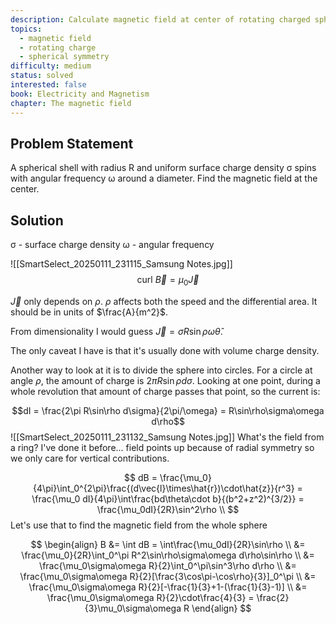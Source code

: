 ```yaml
---
description: Calculate magnetic field at center of rotating charged spherical shell
topics:
  - magnetic field
  - rotating charge
  - spherical symmetry
difficulty: medium
status: solved
interested: false
book: Electricity and Magnetism
chapter: The magnetic field
---
```


## Problem Statement
A spherical shell with radius R and uniform surface charge density σ spins with angular frequency ω around a diameter. Find the magnetic field at the center.

## Solution 
σ - surface charge density
ω - angular frequency

![[SmartSelect_20250111_231115_Samsung Notes.jpg]]
$$\text{curl }\vec{B} = \mu_0\vec{J}$$

$\vec{J}$ only depends on $\rho$. $\rho$ affects both the speed and the differential area. It should be in units of $\frac{A}{m^2}$.

From dimensionality I would guess $\vec{J} = \sigma R\sin\rho\omega\hat{\theta}$.

The only caveat I have is that it's usually done with volume charge density.

Another way to look at it is to divide the sphere into circles. For a circle at angle $\rho$, the amount of charge is $2\pi R\sin\rho d\sigma$. Looking at one point, during a whole revolution that amount of charge passes that point, so the current is:

$$dI = \frac{2\pi R\sin\rho d\sigma}{2\pi/\omega} = R\sin\rho\sigma\omega d\rho$$
![[SmartSelect_20250111_231132_Samsung Notes.jpg]]
What's the field from a ring? I've done it before... field points up because of radial symmetry so we only care for vertical contributions.

$$
dB = \frac{\mu_0}{4\pi}\int_0^{2\pi}\frac{(d\vec{l}\times\hat{r})\cdot\hat{z}}{r^3} = \frac{\mu_0 dI}{4\pi}\int\frac{bd\theta\cdot b}{(b^2+z^2)^{3/2}} = \frac{\mu_0dI}{2R}\sin^2\rho \\
$$
Let's use that to find the magnetic field from the whole sphere

$$
\begin{align}
B &= \int dB = \int\frac{\mu_0dI}{2R}\sin\rho \\
&= \frac{\mu_0}{2R}\int_0^\pi R^2\sin\rho\sigma\omega d\rho\sin\rho \\
&= \frac{\mu_0\sigma\omega R}{2}\int_0^\pi\sin^3\rho d\rho \\
&= \frac{\mu_0\sigma\omega R}{2}[\frac{3\cos\pi-\cos\rho}{3}]_0^\pi \\
&= \frac{\mu_0\sigma\omega R}{2}[-\frac{1}{3}+1-(\frac{1}{3}-1)] \\
&= \frac{\mu_0\sigma\omega R}{2}\cdot\frac{4}{3} = \frac{2}{3}\mu_0\sigma\omega R
\end{align}
$$
